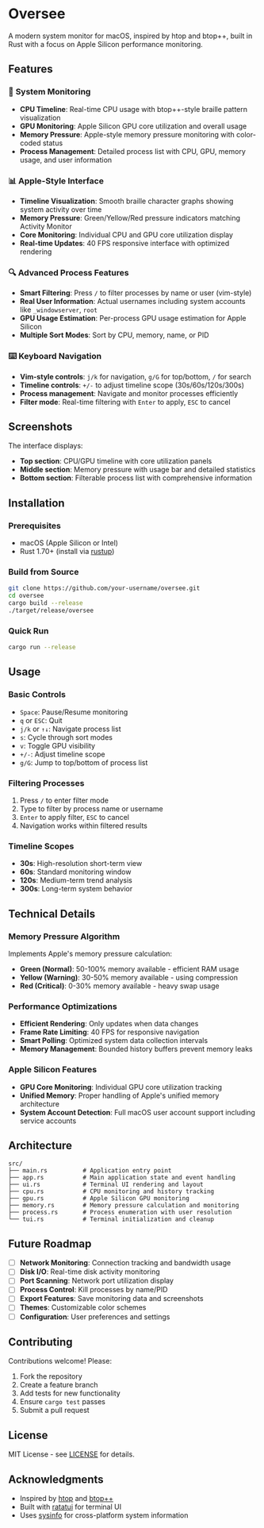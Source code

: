 # Oversee

A modern system monitor for macOS, inspired by htop and btop++, built in Rust with a focus on Apple Silicon performance monitoring.

## Features

### 🚀 **System Monitoring**
- **CPU Timeline**: Real-time CPU usage with btop++-style braille pattern visualization
- **GPU Monitoring**: Apple Silicon GPU core utilization and overall usage
- **Memory Pressure**: Apple-style memory pressure monitoring with color-coded status
- **Process Management**: Detailed process list with CPU, GPU, memory usage, and user information

### 📊 **Apple-Style Interface**
- **Timeline Visualization**: Smooth braille character graphs showing system activity over time
- **Memory Pressure**: Green/Yellow/Red pressure indicators matching Activity Monitor
- **Core Monitoring**: Individual CPU and GPU core utilization display
- **Real-time Updates**: 40 FPS responsive interface with optimized rendering

### 🔍 **Advanced Process Features**
- **Smart Filtering**: Press `/` to filter processes by name or user (vim-style)
- **Real User Information**: Actual usernames including system accounts like `_windowserver`, `root`
- **GPU Usage Estimation**: Per-process GPU usage estimation for Apple Silicon
- **Multiple Sort Modes**: Sort by CPU, memory, name, or PID

### ⌨️ **Keyboard Navigation**
- **Vim-style controls**: `j/k` for navigation, `g/G` for top/bottom, `/` for search
- **Timeline controls**: `+/-` to adjust timeline scope (30s/60s/120s/300s)
- **Process management**: Navigate and monitor processes efficiently
- **Filter mode**: Real-time filtering with `Enter` to apply, `ESC` to cancel

## Screenshots

The interface displays:
- **Top section**: CPU/GPU timeline with core utilization panels
- **Middle section**: Memory pressure with usage bar and detailed statistics  
- **Bottom section**: Filterable process list with comprehensive information

## Installation

### Prerequisites
- macOS (Apple Silicon or Intel)
- Rust 1.70+ (install via [rustup](https://rustup.rs/))

### Build from Source
```bash
git clone https://github.com/your-username/oversee.git
cd oversee
cargo build --release
./target/release/oversee
```

### Quick Run
```bash
cargo run --release
```

## Usage

### Basic Controls
- `Space`: Pause/Resume monitoring
- `q` or `ESC`: Quit
- `j/k` or `↑↓`: Navigate process list
- `s`: Cycle through sort modes
- `v`: Toggle GPU visibility
- `+/-`: Adjust timeline scope
- `g/G`: Jump to top/bottom of process list

### Filtering Processes
1. Press `/` to enter filter mode
2. Type to filter by process name or username
3. `Enter` to apply filter, `ESC` to cancel
4. Navigation works within filtered results

### Timeline Scopes
- **30s**: High-resolution short-term view
- **60s**: Standard monitoring window  
- **120s**: Medium-term trend analysis
- **300s**: Long-term system behavior

## Technical Details

### Memory Pressure Algorithm
Implements Apple's memory pressure calculation:
- **Green (Normal)**: 50-100% memory available - efficient RAM usage
- **Yellow (Warning)**: 30-50% memory available - using compression
- **Red (Critical)**: 0-30% memory available - heavy swap usage

### Performance Optimizations
- **Efficient Rendering**: Only updates when data changes
- **Frame Rate Limiting**: 40 FPS for responsive navigation
- **Smart Polling**: Optimized system data collection intervals
- **Memory Management**: Bounded history buffers prevent memory leaks

### Apple Silicon Features
- **GPU Core Monitoring**: Individual GPU core utilization tracking
- **Unified Memory**: Proper handling of Apple's unified memory architecture
- **System Account Detection**: Full macOS user account support including service accounts

## Architecture

```
src/
├── main.rs          # Application entry point
├── app.rs           # Main application state and event handling
├── ui.rs            # Terminal UI rendering and layout
├── cpu.rs           # CPU monitoring and history tracking
├── gpu.rs           # Apple Silicon GPU monitoring  
├── memory.rs        # Memory pressure calculation and monitoring
├── process.rs       # Process enumeration with user resolution
└── tui.rs           # Terminal initialization and cleanup
```

## Future Roadmap

- [ ] **Network Monitoring**: Connection tracking and bandwidth usage
- [ ] **Disk I/O**: Real-time disk activity monitoring
- [ ] **Port Scanning**: Network port utilization display
- [ ] **Process Control**: Kill processes by name/PID
- [ ] **Export Features**: Save monitoring data and screenshots
- [ ] **Themes**: Customizable color schemes
- [ ] **Configuration**: User preferences and settings

## Contributing

Contributions welcome! Please:
1. Fork the repository
2. Create a feature branch
3. Add tests for new functionality
4. Ensure `cargo test` passes
5. Submit a pull request

## License

MIT License - see [LICENSE](LICENSE) for details.

## Acknowledgments

- Inspired by [htop](https://htop.dev/) and [btop++](https://github.com/aristocratos/btop)
- Built with [ratatui](https://github.com/tui-rs-revival/ratatui) for terminal UI
- Uses [sysinfo](https://github.com/GuillaumeGomez/sysinfo) for cross-platform system information

